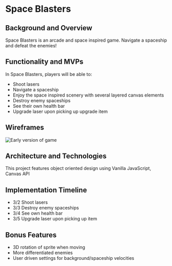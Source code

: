 # Space Blasters

## Background and Overview

Space Blasters is an arcade and space inspired game. Navigate a spaceship and defeat the enemies!

## Functionality and MVPs

In Space Blasters, players will be able to:

- Shoot lasers
- Navigate a spaceship
- Enjoy the space inspired scenery with several layered canvas elements
- Destroy enemy spaceships
- See their own health bar
- Upgrade laser upon picking up upgrade item

## Wireframes
![Early version of game](https://media.giphy.com/media/gLcA8yS00O1c3JViU3/giphy.gif)


## Architecture and Technologies

This project features object oriented design using Vanilla JavaScript, Canvas API

## Implementation Timeline

- 3/2 Shoot lasers
- 3/3 Destroy enemy spaceships
- 3/4 See own health bar
- 3/5 Upgrade laser upon picking up item

## Bonus Features

- 3D rotation of sprite when moving
- More differentiated enemies
- User driven settings for background/spaceship velocities
